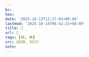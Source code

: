 ```yaml
---
bc:
hex:
date: '2025-10-13T11:27:01+08:00'
lastmod: '2025-10-14T06:42:21+08:00'
title: 󰔽
url: 󰔽
tags: [車, 車]
src: GHZR, DCCV
note:
---
```

